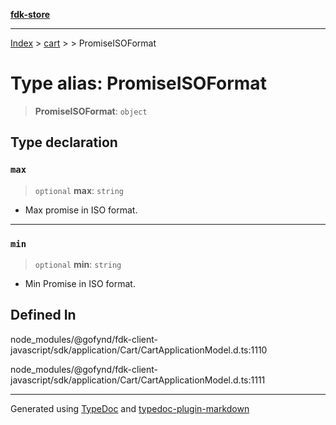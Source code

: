 [**fdk-store**](../../../README.md)
***

[Index](../../../API.md) > [cart](../../README.md) > [<internal>](../README.md) > PromiseISOFormat

# Type alias: PromiseISOFormat

> **PromiseISOFormat**: `object`

## Type declaration

### `max`

> `optional` **max**: `string`

- Max promise in ISO format.

***

### `min`

> `optional` **min**: `string`

- Min Promise in ISO format.

## Defined In

node\_modules/@gofynd/fdk-client-javascript/sdk/application/Cart/CartApplicationModel.d.ts:1110

node\_modules/@gofynd/fdk-client-javascript/sdk/application/Cart/CartApplicationModel.d.ts:1111

***
Generated using [TypeDoc](https://typedoc.org/) and [typedoc-plugin-markdown](https://www.npmjs.com/package/typedoc-plugin-markdown)
